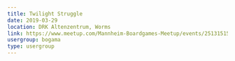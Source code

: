 ```yaml
---
title: Twilight Struggle
date: 2019-03-29
location: DRK Altenzentrum, Worms
link: https://www.meetup.com/Mannheim-Boardgames-Meetup/events/251315157/
usergroup: bogama
type: usergroup
---
```

